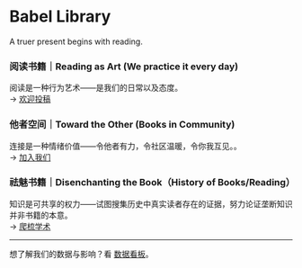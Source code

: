 # Babel Library
A truer present begins with reading.

### 阅读书籍｜Reading as Art (We practice it every day)
阅读是一种行为艺术——是我们的日常以及态度。  
→ [欢迎投稿](submit.md)

### 他者空间｜Toward the Other (Books in Community)
连接是一种情绪价值——令他者有力，令社区温暖，令你我互见。。  
→ [加入我们](join.md)

### 祛魅书籍｜Disenchanting the Book（History of Books/Reading）
知识是可共享的权力——试图搜集历史中真实读者存在的证据，努力论证垄断知识并非书籍的本意。  
→ [爬梳学术](disenchant/index.md)

---

想了解我们的数据与影响？看 [数据看板](metrics.md)。